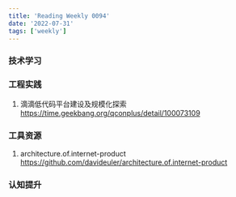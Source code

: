 ```yaml
---
title: 'Reading Weekly 0094'
date: '2022-07-31'
tags: ['weekly']
---
```


### 技术学习

### 工程实践
1. 滴滴低代码平台建设及规模化探索 https://time.geekbang.org/qconplus/detail/100073109

### 工具资源
1. architecture.of.internet-product https://github.com/davideuler/architecture.of.internet-product
 

### 认知提升
